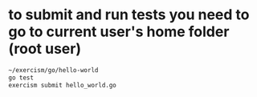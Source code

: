 # to submit and run tests you need to go to current user's home folder (root user)
```bash
~/exercism/go/hello-world
go test
exercism submit hello_world.go
```
